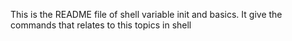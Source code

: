 This is the README file of shell variable init and basics. It give the commands that relates to this topics in shell
